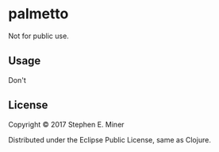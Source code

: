 # palmetto

Not for public use.

## Usage

Don't

## License

Copyright © 2017 Stephen E. Miner

Distributed under the Eclipse Public License, same as Clojure.

